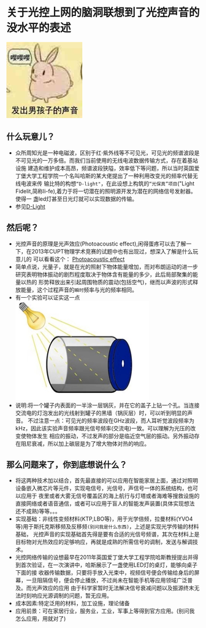 # 关于光控上网的脑洞联想到了光控声音的没水平的表述
![image](https://github.com/innermirror/my-thoughts/blob/master/微信图片_20181124164441.png)
## 什么玩意儿？
* 众所周知光是一种电磁波，区别于红·紫外线等不可见光，可见光的频谱波段是不可见光的一万多倍。而我们当前使用的无线电波数据传输方式，存在着基站设施
建造和维护成本高昂，频谱波段狭隘，效率低下等问题，所以当时英国爱丁堡大学工程学院一个名叫哈斯的某大佬提出了一种利用改变光的频率代替无线电波来传
输比特的构想`“D-light"`，在此设想上构筑的`“光保真”项目`("Light Fidelit,简称li-fe),着力于将一切潜在的照明源开发为潜在的网络信号发射器。使得一
盏led灯甚至日光灯就可以实现数据的传输。
* 参见[D-Light](http://www.dlighttech.com/)

## 然后呢？
* 光控声音的原理是光声效应(Photoacoustic effect),闲得蛋疼可以去了解一下，在2013年CUPT物理学术竞赛的试题中也有出现过，想深入了解是什么玩意儿的
可以看看这个：
[Photoacoustic effect](https://en.m.wikipedia.org/wiki/Photoacoustic_effect?from=singlemessage)
* 简单点说，光量子，就是在光的照射下物体能量增加，而对布朗运动的进一步研究表明物体振动的剧烈程度取决于物体含有能量的多少，此后局部聚集的能量以热的
形势释放出来引起周围物质的震动(包括空气)，继而以声波的形式释放能量，这个过程声音的`瞬时`频率与光的频率相同。
* 有一个实验可以证实这一点
![image](https://github.com/innermirror/my-thoughts/blob/master/light!.jpg)
* 说明:将一个罐子内表面的一半涂一层锅灰，并在它的盖子上钻一个孔。当连接交流电的灯泡发出的光线射到罐子的黑墙（锅灰层）时，可以听到明显的声音。
不过注意一点：可见光的频率波段在GHz波段，而人耳听觉波段频率为kHz，因此该实验声音频率跟光信号频率(交流电)一致。可以理解为光压的改变使物体发生
相应的振动，不过发声的部分是临近空气层的振动。另外振动存在阻尼衰减，所以加上碳层是为了增大物体对热的响应。
## 那么问题来了，你到底想说什么？
* 将这两种技术加以结合，首先最直接的可以应用在智能家居上面，通过对照明设备嵌入微芯片等元件，实现电信号，光信号，声信号一体的系统结构，也可以应用于
夜里或者大雾无信号覆盖区的海上航行与灯塔或者海难等搜救设施的直接网络或者语音通信，或者可以应用于盲人的智能发声装置(具体实现想法还不成熟)等等。。。
* 实现基础：非线性变频材料(KTP,LBO等)，用于光学倍频，拉曼材料(YVO4等)用于斯托克斯移频及反移频`(别问我是什么东西)`，上述是实现光学传输的材料基础，
光控声音的实现基础首先得是要有合适的光信号频谱，其次在材料上是目标物对光热效应的足够响应，再就是成熟的所需信号的调制，发送与解调技术。
* 光控网络传输的设想最早在2011年英国爱丁堡大学工程学院哈斯教授提出并得到首次验证，在一次演讲中，哈斯展示了一盏使用LED灯的桌灯，能够向桌子下面的接
收器传输数据，只要将手放入光束中，视频信号便会传输给身后的屏幕，一旦阻隔信号，便会停止播放，不过尚未在智能手机等应用领域广泛普及。而光声效应的应用
由于科学家暂时无法解决信号衰减问题以及振源终末无法时刻响应光源调制的问题，暂无应用。
* 成本因素:特定泛用的材料，加工设施，理论储备
* 应用前景：可在家居行业，服务业，工业，军事上等得到官方应用。(别问我怎么应用，用就对了)
